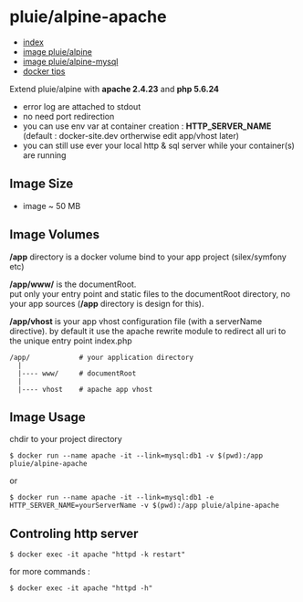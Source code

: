 # pluie/alpine-apache

- [index][1]
- [image pluie/alpine][2]
- [image pluie/alpine-mysql][3]
- [docker tips][5]

Extend pluie/alpine with __apache 2.4.23__ and __php 5.6.24__

- error log are attached to stdout
- no need port redirection
- you can use env var at container creation : __HTTP_SERVER_NAME__ (default : docker-site.dev ortherwise edit app/vhost later)
- you can still use ever your local http & sql server while your container(s) are running


## Image Size

- image ~ 50 MB


## Image Volumes

__/app__ directory is a docker volume bind to your app project (silex/symfony etc)  

__/app/www/__ is the documentRoot.  
put only your entry point and static files to the documentRoot directory, no your app sources
(__/app__ directory is design for this).

__/app/vhost__ is your app vhost configuration file (with a serverName directive).
by default it use the apache rewrite module to redirect all uri to the unique entry point index.php 

```
/app/            # your application directory
  |
  |---- www/     # documentRoot
  |
  |---- vhost    # apache app vhost
```


## Image Usage

chdir to your project directory
```
$ docker run --name apache -it --link=mysql:db1 -v $(pwd):/app pluie/alpine-apache
```
or
```
$ docker run --name apache -it --link=mysql:db1 -e HTTP_SERVER_NAME=yourServerName -v $(pwd):/app pluie/alpine-apache
```


## Controling http server

```
$ docker exec -it apache "httpd -k restart"
```
for more commands :
```
$ docker exec -it apache "httpd -h"
```

 [1]: https://github.com/pluie-org/docker-images
 [2]: https://github.com/pluie-org/docker-images/tree/master/pluie/alpine
 [3]: https://github.com/pluie-org/docker-images/tree/master/pluie/alpine-mysql
 [4]: https://github.com/pluie-org/docker-images/tree/master/pluie/alpine-apache
 [5]: https://github.com/pluie-org/docker-images/blob/master/DOCKER.md
